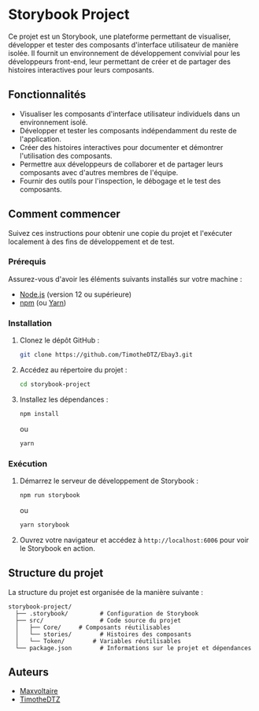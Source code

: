 # Storybook Project

Ce projet est un Storybook, une plateforme permettant de visualiser, développer et tester des composants d'interface utilisateur de manière isolée. Il fournit un environnement de développement convivial pour les développeurs front-end, leur permettant de créer et de partager des histoires interactives pour leurs composants.

## Fonctionnalités

- Visualiser les composants d'interface utilisateur individuels dans un environnement isolé.
- Développer et tester les composants indépendamment du reste de l'application.
- Créer des histoires interactives pour documenter et démontrer l'utilisation des composants.
- Permettre aux développeurs de collaborer et de partager leurs composants avec d'autres membres de l'équipe.
- Fournir des outils pour l'inspection, le débogage et le test des composants.

## Comment commencer

Suivez ces instructions pour obtenir une copie du projet et l'exécuter localement à des fins de développement et de test.

### Prérequis

Assurez-vous d'avoir les éléments suivants installés sur votre machine :

- [Node.js](https://nodejs.org) (version 12 ou supérieure)
- [npm](https://www.npmjs.com/) (ou [Yarn](https://yarnpkg.com/))

### Installation

1. Clonez le dépôt GitHub :

   ```bash
   git clone https://github.com/TimotheDTZ/Ebay3.git
   ```

2. Accédez au répertoire du projet :

   ```bash
   cd storybook-project
   ```

3. Installez les dépendances :

   ```bash
   npm install
   ```

   ou

   ```bash
   yarn
   ```

### Exécution

1. Démarrez le serveur de développement de Storybook :

   ```bash
   npm run storybook
   ```

   ou

   ```bash
   yarn storybook
   ```

2. Ouvrez votre navigateur et accédez à `http://localhost:6006` pour voir le Storybook en action.

## Structure du projet

La structure du projet est organisée de la manière suivante :

```
storybook-project/
  ├── .storybook/         # Configuration de Storybook
  ├── src/                # Code source du projet
  │   ├── Core/     # Composants réutilisables
  │   └── stories/        # Histoires des composants
  │   └── Token/        # Variables réutilisables
  └── package.json        # Informations sur le projet et dépendances
```

## Auteurs

- [Maxvoltaire](https://github.com/Maxvoltaire)
- [TimotheDTZ](https://github.com/TimotheDTZ)

